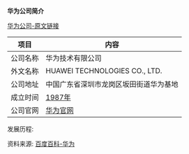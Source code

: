 **华为公司简介**


[华为公司-原文链接](https://www.it-this-year.com/2020/04/22/143)

|项目|内容|
|-----|-----|
|公司名称|华为技术有限公司|
|外文名称|HUAWEI TECHNOLOGIES CO., LTD.|
|公司地址|中国广东省深圳市龙岗区坂田街道华为基地|
|成立时间|[1987年](https://www.it-this-year.com/2020/01/22/86)|
|公司官网|[华为官网](https://www.huawei.com/cn/?ic_medium=direct&ic_source=surlent)|

发展历程:

资料来源: 
[百度百科-华为](https://baike.baidu.com/item/%E5%8D%8E%E4%B8%BA%E6%8A%80%E6%9C%AF%E6%9C%89%E9%99%90%E5%85%AC%E5%8F%B8/6455903?fromtitle=%E5%8D%8E%E4%B8%BA&fromid=298705&fr=aladdin)